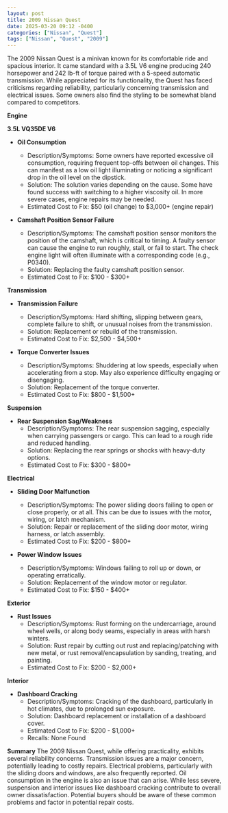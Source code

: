 ```yaml
---
layout: post
title: 2009 Nissan Quest
date: 2025-03-20 09:12 -0400
categories: ["Nissan", "Quest"]
tags: ["Nissan", "Quest", "2009"]
---
```

The 2009 Nissan Quest is a minivan known for its comfortable ride and spacious interior. It came standard with a 3.5L V6 engine producing 240 horsepower and 242 lb-ft of torque paired with a 5-speed automatic transmission. While appreciated for its functionality, the Quest has faced criticisms regarding reliability, particularly concerning transmission and electrical issues. Some owners also find the styling to be somewhat bland compared to competitors.

**Engine**

**3.5L VQ35DE V6**

*   **Oil Consumption**
    *   Description/Symptoms: Some owners have reported excessive oil consumption, requiring frequent top-offs between oil changes. This can manifest as a low oil light illuminating or noticing a significant drop in the oil level on the dipstick.
    *   Solution: The solution varies depending on the cause. Some have found success with switching to a higher viscosity oil. In more severe cases, engine repairs may be needed.
    *   Estimated Cost to Fix: $50 (oil change) to $3,000+ (engine repair)

*   **Camshaft Position Sensor Failure**
    *   Description/Symptoms: The camshaft position sensor monitors the position of the camshaft, which is critical to timing. A faulty sensor can cause the engine to run roughly, stall, or fail to start. The check engine light will often illuminate with a corresponding code (e.g., P0340).
    *   Solution: Replacing the faulty camshaft position sensor.
    *   Estimated Cost to Fix: $100 - $300+

**Transmission**

*   **Transmission Failure**
    *   Description/Symptoms: Hard shifting, slipping between gears, complete failure to shift, or unusual noises from the transmission.
    *   Solution: Replacement or rebuild of the transmission.
    *   Estimated Cost to Fix: $2,500 - $4,500+

*   **Torque Converter Issues**
    *   Description/Symptoms: Shuddering at low speeds, especially when accelerating from a stop. May also experience difficulty engaging or disengaging.
    *   Solution: Replacement of the torque converter.
    *   Estimated Cost to Fix: $800 - $1,500+

**Suspension**

*   **Rear Suspension Sag/Weakness**
    *   Description/Symptoms: The rear suspension sagging, especially when carrying passengers or cargo. This can lead to a rough ride and reduced handling.
    *   Solution: Replacing the rear springs or shocks with heavy-duty options.
    *   Estimated Cost to Fix: $300 - $800+

**Electrical**

*   **Sliding Door Malfunction**
    *   Description/Symptoms: The power sliding doors failing to open or close properly, or at all. This can be due to issues with the motor, wiring, or latch mechanism.
    *   Solution: Repair or replacement of the sliding door motor, wiring harness, or latch assembly.
    *   Estimated Cost to Fix: $200 - $800+

*   **Power Window Issues**
    *   Description/Symptoms: Windows failing to roll up or down, or operating erratically.
    *   Solution: Replacement of the window motor or regulator.
    *   Estimated Cost to Fix: $150 - $400+

**Exterior**

*   **Rust Issues**
    *   Description/Symptoms: Rust forming on the undercarriage, around wheel wells, or along body seams, especially in areas with harsh winters.
    *   Solution: Rust repair by cutting out rust and replacing/patching with new metal, or rust removal/encapsulation by sanding, treating, and painting.
    *   Estimated Cost to Fix: $200 - $2,000+

**Interior**

*   **Dashboard Cracking**
    *   Description/Symptoms: Cracking of the dashboard, particularly in hot climates, due to prolonged sun exposure.
    *   Solution: Dashboard replacement or installation of a dashboard cover.
    *   Estimated Cost to Fix: $200 - $1,000+
    *   Recalls: None Found

**Summary**
The 2009 Nissan Quest, while offering practicality, exhibits several reliability concerns. Transmission issues are a major concern, potentially leading to costly repairs. Electrical problems, particularly with the sliding doors and windows, are also frequently reported. Oil consumption in the engine is also an issue that can arise. While less severe, suspension and interior issues like dashboard cracking contribute to overall owner dissatisfaction. Potential buyers should be aware of these common problems and factor in potential repair costs.

